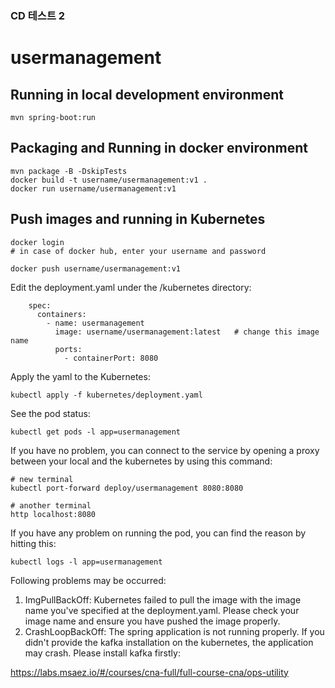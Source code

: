 ### CD 테스트 2

# usermanagement

## Running in local development environment

```
mvn spring-boot:run
```

## Packaging and Running in docker environment

```
mvn package -B -DskipTests
docker build -t username/usermanagement:v1 .
docker run username/usermanagement:v1
```

## Push images and running in Kubernetes

```
docker login 
# in case of docker hub, enter your username and password

docker push username/usermanagement:v1
```

Edit the deployment.yaml under the /kubernetes directory:

```
    spec:
      containers:
        - name: usermanagement
          image: username/usermanagement:latest   # change this image name
          ports:
            - containerPort: 8080

```

Apply the yaml to the Kubernetes:

```
kubectl apply -f kubernetes/deployment.yaml
```

See the pod status:

```
kubectl get pods -l app=usermanagement
```

If you have no problem, you can connect to the service by opening a proxy between your local and the kubernetes by using
this command:

```
# new terminal
kubectl port-forward deploy/usermanagement 8080:8080

# another terminal
http localhost:8080
```

If you have any problem on running the pod, you can find the reason by hitting this:

```
kubectl logs -l app=usermanagement
```

Following problems may be occurred:

1. ImgPullBackOff:  Kubernetes failed to pull the image with the image name you've specified at the deployment.yaml.
   Please check your image name and ensure you have pushed the image properly.
1. CrashLoopBackOff: The spring application is not running properly. If you didn't provide the kafka installation on the
   kubernetes, the application may crash. Please install kafka firstly:

https://labs.msaez.io/#/courses/cna-full/full-course-cna/ops-utility

